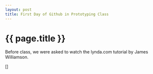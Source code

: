 ```yaml
---
layout: post
title: First Day of Github in Prototyping Class
---
```


{{ page.title }}
================

<p class="meta">

Before class, we were asked to watch the lynda.com tutorial by James Williamson.

[]<a href="http://www.lynda.com/GitHub-tutorials/GitHub-Web-Designers/162276-2.html"></a><br />

